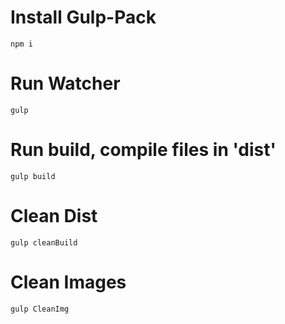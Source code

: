 # Install Gulp-Pack
`
npm i
`
# Run Watcher
`
gulp
`
# Run build, compile files in 'dist'
`
gulp build
`
# Clean Dist 
`
gulp cleanBuild
`
# Clean Images
`
gulp CleanImg
`

